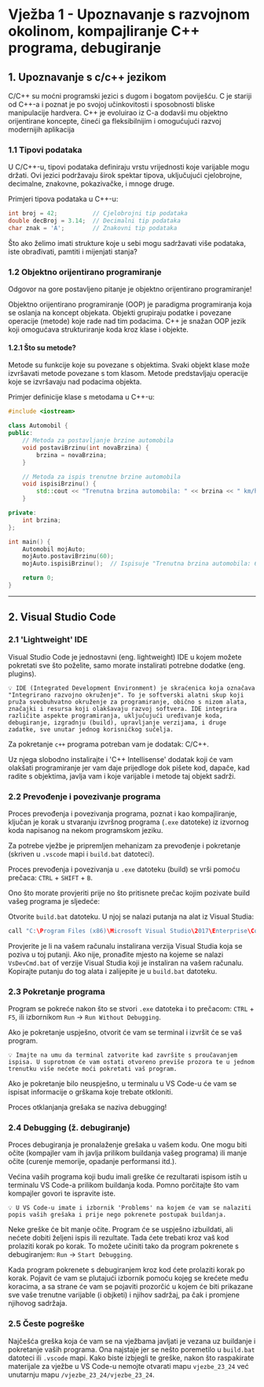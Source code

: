 # Vježba 1 - Upoznavanje s razvojnom okolinom, kompajliranje C++ programa, debugiranje

## **1. Upoznavanje s c/c++ jezikom**

C/C++ su moćni programski jezici s dugom i bogatom poviješću. C je stariji od C++-a i poznat je po svojoj učinkovitosti i sposobnosti bliske manipulacije hardvera. C++ je evoluirao iz C-a dodavši mu objektno orijentirane koncepte, čineći ga fleksibilnijim i omogućujući razvoj modernijih aplikacija
### 1.1 Tipovi podataka

U C/C++-u, tipovi podataka definiraju vrstu vrijednosti koje varijable mogu držati. Ovi jezici podržavaju širok spektar tipova, uključujući cjelobrojne, decimalne, znakovne, pokazivačke, i mnoge druge.

Primjeri tipova podataka u C++-u:
```cpp
int broj = 42;          // Cjelobrojni tip podataka
double decBroj = 3.14;  // Decimalni tip podataka
char znak = 'A';        // Znakovni tip podataka
```

Što ako želimo imati strukture koje u sebi mogu sadržavati više podataka, iste obrađivati, pamtiti i mijenjati stanja?
### 1.2 Objektno orijentirano programiranje

Odgovor na gore postavljeno pitanje je objektno orijentirano programiranje!

Objektno orijentirano programiranje (OOP) je paradigma programiranja koja se oslanja na koncept objekata. Objekti grupiraju podatke i povezane operacije (metode) koje rade nad tim podacima. C++ je snažan OOP jezik koji omogućava strukturiranje koda kroz klase i objekte.
#### 1.2.1 Što su metode?

Metode su funkcije koje su povezane s objektima. Svaki objekt klase može izvršavati metode povezane s tom klasom. Metode predstavljaju operacije koje se izvršavaju nad podacima objekta.

Primjer definicije klase s metodama u C++-u:
```cpp
#include <iostream>

class Automobil {
public:
    // Metoda za postavljanje brzine automobila
    void postaviBrzinu(int novaBrzina) {
        brzina = novaBrzina;
    }

    // Metoda za ispis trenutne brzine automobila
    void ispisiBrzinu() {
        std::cout << "Trenutna brzina automobila: " << brzina << " km/h" << std::endl;
    }

private:
    int brzina;
};

int main() {
    Automobil mojAuto;
    mojAuto.postaviBrzinu(60);
    mojAuto.ispisiBrzinu();  // Ispisuje "Trenutna brzina automobila: 60 km/h"

    return 0;
}
```

---
## **2. Visual Studio Code**

### 2.1 'Lightweight' IDE

Visual Studio Code je jednostavni (eng. lightweight) IDE u kojem možete pokretati sve što poželite, samo morate instalirati potrebne dodatke (eng. plugins).

```
💡 IDE (Integrated Development Environment) je skraćenica koja označava "Integrirano razvojno okruženje". To je softverski alatni skup koji pruža sveobuhvatno okruženje za programiranje, obično s nizom alata, značajki i resursa koji olakšavaju razvoj softvera. IDE integrira različite aspekte programiranja, uključujući uređivanje koda, debugiranje, izgradnju (build), upravljanje verzijama, i druge zadatke, sve unutar jednog korisničkog sučelja.
```

Za pokretanje `c++` programa potreban vam je dodatak: C/C++.

Uz njega slobodno instalirajte i 'C++ Intellisense' dodatak koji će vam olakšati programiranje jer vam daje prijedloge dok pišete kod, dapače, kad radite s objektima, javlja vam i koje varijable i metode taj objekt sadrži.
### 2.2 Prevođenje i povezivanje programa

Proces prevođenja i povezivanja programa, poznat i kao kompajliranje, ključan je korak u stvaranju izvršnog programa (`.exe` datoteke) iz izvornog koda napisanog na nekom programskom jeziku. 

Za potrebe vježbe je pripremljen mehanizam za prevođenje i pokretanje (skriven u `.vscode` mapi i `build.bat` datoteci). 

Proces prevođenja i povezivanja u `.exe` datoteku (build) se vrši pomoću prečaca: `CTRL` + `SHIFT` + `B`.

Ono što morate provjeriti prije no što pritisnete prečac kojim pozivate build vašeg programa je sljedeće:

Otvorite `build.bat` datoteku. U njoj se nalazi putanja na alat iz Visual Studia:
```cpp
call "C:\Program Files (x86)\Microsoft Visual Studio\2017\Enterprise\Common7\Tools\VsDevCmd.bat"
```

Provjerite je li na vašem računalu instalirana verzija Visual Studia koja se poziva u toj putanji. Ako nije, pronađite mjesto na kojeme se nalazi `VsDevCmd.bat` of verzije Visual Studia koji je instaliran na vašem računalu. Kopirajte putanju do tog alata i zalijepite je u `build.bat` datoteku.
### 2.3 Pokretanje programa

Program se pokreće nakon što se stvori `.exe` datoteka i to prečacom: `CTRL` + `F5`, ili izbornikom `Run` -> `Run Without Debugging`.

Ako je pokretanje uspješno, otvorit će vam se terminal i izvršit će se vaš program. 

```
💡 Imajte na umu da terminal zatvorite kad završite s proučavanjem ispisa. U suprotnom će vam ostati otvoreno previše prozora te u jednom trenutku više nećete moći pokretati vaš program.
```

Ako je pokretanje bilo neuspješno, u terminalu u VS Code-u će vam se ispisat informacije o grškama koje trebate otkloniti.

Proces otklanjanja grešaka se naziva debugging!
### 2.4 Debugging (ž. debugiranje)

Proces debugiranja je pronalaženje grešaka u vašem kodu. One mogu biti očite (kompajler vam ih javlja prilikom buildanja vašeg programa) ili manje očite (curenje memorije, opadanje performansi itd.).

Većina vaših programa koji budu imali greške će rezultarati ispisom istih u terminalu VS Code-a prilikom buildanja koda. Pomno porčitajte što vam kompajler govori te ispravite iste.

```
💡 U VS Code-u imate i izbornik 'Problems' na kojem će vam se nalaziti popis vaših grešaka i prije nego pokrenete postupak buildanja.
```

Neke greške će bit manje očite. Program će se uspješno izbuildati, ali nećete dobiti željeni ispis ili rezultate. Tada ćete trebati kroz vaš kod prolaziti korak po korak. To možete učiniti tako da program pokrenete s debugiranjem: `Run` -> `Start Debugging`.

Kada program pokrenete s debugiranjem kroz kod ćete prolaziti korak po korak. Pojavit će vam se plutajući izbornik pomoću kojeg se krećete među koracima, a sa strane će vam se pojaviti prozorčić u kojem će biti prikazane sve vaše trenutne varijable (i objketi) i njihov sadržaj, pa čak i promjene njihovog sadržaja.
### 2.5 Česte pogreške

Najčešća greška koja će vam se na vježbama javljati je vezana uz buildanje i pokretanje vaših programa. Ona najstaje jer se nešto poremetilo u `build.bat` datoteci ili `.vscode` mapi. Kako biste izbjegli te greške, nakon što raspakirate materijale za vježbe u VS Code-u nemojte otvarati mapu `vjezbe_23_24` već unutarnju mapu `/vjezbe_23_24/vjezbe_23_24`.
